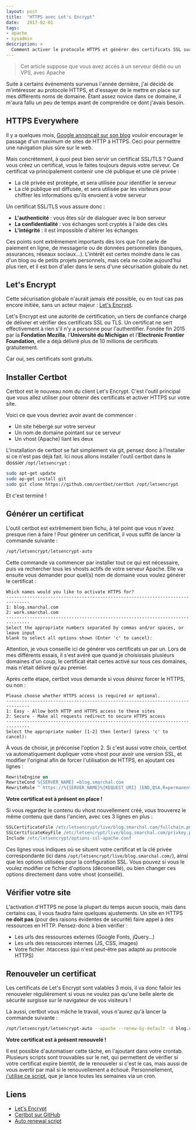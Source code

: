 ```yaml
---
layout: post
title:  "HTTPS avec Let's Encrypt"
date:   2017-02-01
tags:
- apache
- sysadmin
description: >
  Comment activer le protocole HTTPS et générer des certificats SSL sur votre serveur ?
---
```


> Cet article suppose que vous avez accès à un serveur dédié ou un VPS, avec Apache

Suite à certains événements survenus l'année dernière, j'ai décidé de m'intéresser au protocole HTTPS, et d'essayer de le mettre en place sur mes différents noms de domaine. Étant assez novice dans ce domaine, il m'aura fallu un peu de temps avant de comprendre ce dont j'avais besoin.

## HTTPS Everywhere

Il y a quelques mois, [Google annonçait sur son blog](https://security.googleblog.com/2016/09/moving-towards-more-secure-web.html) vouloir encourager le passage d'un maximum de sites de HTTP à HTTPS. Ceci pour permettre une navigation plus sûre sur le web.

Mais concrètement, à quoi peut bien servir un certificat SSL/TLS ?
Quand vous créez un certificat, vous le faites toujours depuis votre serveur. Ce certificat va principalement contenir une clé publique et une clé privée :

- La clé privée est protégée, et sera utilisée pour identifier le serveur
- La clé publique est diffusée, et sera utilisée par les visiteurs pour chiffrer les informations qu'ils envoient à votre serveur

Un certificat SSL/TLS vous assure donc :

- **L'authenticité** : vous êtes sûr de dialoguer avec le bon serveur
- **La confidentialité** : vos échanges sont cryptés à l'aide des clés
- **L'intégrité** : il est impossible d'altérer les échanges

Ces points sont extrêmement importants dès lors que l'on parle de paiement en ligne, de messagerie ou de données personnelles (banques, assurances, réseaux sociaux…). L'intérêt est certes moindre dans le cas d'un blog ou de petits projets personnels, mais cela ne coûte aujourd’hui plus rien, et il est bon d'aller dans le sens d'une sécurisation globale du net.

## Let's Encrypt

Cette sécurisation globale n'aurait jamais été possible, ou en tout cas pas encore initiée, sans un acteur majeur : [Let's Encrypt](https://letsencrypt.org/).

Let's Encrypt est une autorité de certification, un tiers de confiance chargé de délivrer et vérifier des certificats SSL ou TLS. Un certificat ne sert effectivement à rien s'il n'y a personne pour l'authentifier.
Fondée fin 2015 par la **Fondation Mozilla**, l'**Université du Michigan** et l'**Electronic Frontier Foundation**, elle a déjà délivré plus de 10 millions de certificats gratuitement.

Car oui, ses certificats sont gratuits.

## Installer Certbot

Certbot est le nouveau nom du client Let's Encrypt. C'est l'outil principal que vous allez utiliser pour obtenir des certificats et activer HTTPS sur votre site.

Voici ce que vous devriez avoir avant de commencer :

- Un site hébergé sur votre serveur
- Un nom de domaine pointant sur ce serveur
- Un vhost (Apache) liant les deux

L'installation de certbot se fait simplement via git, pensez donc à l'installer si ce n'est pas déjà fait. Ici nous allons installer l'outil certbot dans le dossier `/opt/letsencrypt` :

```sh
sudo apt-get update
sudo ap-get install git
sudo git clone https://github.com/certbot/certbot /opt/letsencrypt
```

Et c'est terminé !

## Générer un certificat

L'outil certbot est extrêmement bien fichu, à tel point que vous n'avez presque rien à faire !
Pour générer un certificat, il vous suffit de lancer la commande suivante :

```sh
/opt/letsencrypt/letsencrypt-auto
```

Cette commande va commencer par installer tout ce qui est nécessaire, puis va rechercher tous les vhosts actifs de votre serveur Apache. Elle va ensuite vous demander pour quel(s) nom de domaine vous voulez générer le certificat :

```
Which names would you like to activate HTTPS for?
-------------------------------------------------------------------------------
1: blog.smarchal.com
2: work.smarchal.com
-------------------------------------------------------------------------------
Select the appropriate numbers separated by commas and/or spaces, or leave input
blank to select all options shown (Enter 'c' to cancel):
```

Attention, je vous conseille ici de générer vos certificats un par un. Lors de mes différents essais, il s'est avéré que quand je choisissais plusieurs domaines d'un coup, le certificat était certes activé sur tous ces domaines, mais n'était délivré qu'au premier.

Après cette étape, certbot vous demande si vous désirez forcer le HTTPS, ou non :

```
Please choose whether HTTPS access is required or optional.
-------------------------------------------------------------------------------
1: Easy - Allow both HTTP and HTTPS access to these sites
2: Secure - Make all requests redirect to secure HTTPS access
-------------------------------------------------------------------------------
Select the appropriate number [1-2] then [enter] (press 'c' to cancel):
```

À vous de choisir, je préconise l'option 2. Si c'est aussi votre choix, certbot va automatiquement dupliquer votre vhost pour avoir une version SSL, et modifier l'original afin de forcer l'utilisation de HTTPS, en ajoutant ces lignes :

```apache
RewriteEngine on
RewriteCond %{SERVER_NAME} =blog.smarchal.com
RewriteRule ^ https://%{SERVER_NAME}%{REQUEST_URI} [END,QSA,R=permanent]
```

**Votre certificat est à présent en place !**

Si vous regardez le contenu du vhost nouvellement créé, vous trouverez le même contenu que dans l'ancien, avec ces 3 lignes en plus :

```apache
SSLCertificateFile /etc/letsencrypt/live/blog.smarchal.com/fullchain.pem
SSLCertificateKeyFile /etc/letsencrypt/live/blog.smarchal.com/privkey.pem
Include /etc/letsencrypt/options-ssl-apache.conf
```

Ces lignes vous indiques où se situent votre certificat et la clé privée correspondante (ici dans `/opt/letsencrypt/live/blog.smarchal.com/`), ainsi que les options utilisées pour la configuration SSL. Vous pouvez si vous le voulez modifier ce fichier d'options (déconseillé), ou bien changer ces options directement dans votre vhost (conseillé).

## Vérifier votre site

L'activation d'HTTPS ne pose la plupart du temps aucun soucis, mais dans certains cas, il vous faudra faire quelques ajustements. Un site en HTTPS **ne doit pas** (pour des raisons évidentes de sécurité) faire appel à des ressources en HTTP. Pensez-donc à bien vérifier :

- Les urls des ressources externes (Google Fonts, jQuery…)
- Les urls des ressources internes (JS, CSS, images)
- Votre fichier .htaccess (qui n'est peut-être pas adapté au protocole HTTPS)

## Renouveler un certificat

Les certificats de Let's Encrypt sont valables 3 mois, il va donc falloir les renouveler régulièrement si vous ne voulez pas qu'une belle alerte de sécurité surgisse sur le navigateur de vos visiteurs !

Là aussi, certbot vous mâche le travail, vous n'aurez qu'à lancer la commande suivante :

```sh
/opt/letsencrypt/letsencrypt-auto --apache --renew-by-default -d blog.smarchal.com
```

**Votre certificat est à présent renouvelé !**

Il est possible d'automatiser cette tâche, en l'ajoutant dans votre crontab. Plusieurs scripts sont trouvables sur le net, qui permettent de vérifier si votre certificat expire bientôt, de le renouveler si c'est le cas, mais aussi de vous avertir par mail si le renouvellement a échoué.
Personnellement, [j'utilise ce script](https://gist.github.com/erikaheidi/4d579acf553297da0fa1), que je lance toutes les semaines via un cron.

## Liens

- [Let's Encrypt](https://letsencrypt.org/)
- [Certbot sur GitHub](https://github.com/certbot/certbot)
- [Auto renewal script](https://gist.github.com/erikaheidi/4d579acf553297da0fa1)
